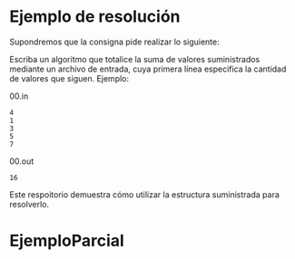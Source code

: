 # Ejemplo de resolución

Supondremos que la consigna pide realizar lo siguiente:

Escriba un algoritmo que totalice la suma de valores suministrados mediante un archivo de entrada, cuya primera línea especifica la cantidad de valores que siguen. Ejemplo:

00.in

```
4
1
3
5
7
```

00.out

```
16
```

Este respoitorio demuestra cómo utilizar la estructura suministrada para resolverlo.
# EjemploParcial
